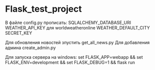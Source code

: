 # Flask_test_project

В файле config.py прописать:
SQLALCHEMY_DATABASE_URI
WEATHER_API_KEY для worldweatheronline
WEATHER_DEFAULT_CITY
SECRET_KEY 

Для обновления новостей зпустить get_all_news.py
Для добавления админа create_admin.py

Для запуска сервера на windows:
set FLASK_APP=webapp && set FLASK_ENV=development && set FLASK_DEBUG=1 && flask run